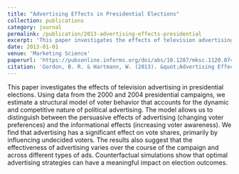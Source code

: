 ```yaml
---
title: "Advertising Effects in Presidential Elections"
collection: publications
category: journal
permalink: /publication/2013-advertising-effects-presidential
excerpt: 'This paper investigates the effects of television advertising in presidential elections.'
date: 2013-01-01
venue: 'Marketing Science'
paperurl: 'https://pubsonline.informs.org/doi/abs/10.1287/mksc.1120.0743'
citation: 'Gordon, B. R. & Hartmann, W. (2013). &quot;Advertising Effects in Presidential Elections.&quot; <i>Marketing Science</i>. 32(1), 19-35.'
---
```


This paper investigates the effects of television advertising in presidential elections. Using data from the 2000 and 2004 presidential campaigns, we estimate a structural model of voter behavior that accounts for the dynamic and competitive nature of political advertising. The model allows us to distinguish between the persuasive effects of advertising (changing voter preferences) and the informational effects (increasing voter awareness). We find that advertising has a significant effect on vote shares, primarily by influencing undecided voters. The results also suggest that the effectiveness of advertising varies over the course of the campaign and across different types of ads. Counterfactual simulations show that optimal advertising strategies can have a meaningful impact on election outcomes.